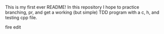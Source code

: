 This is my first ever README!
In this repository I hope to practice branching, pr, and get a working (but simple) 
TDD program with a c, h, and testing cpp file.

fire edit
